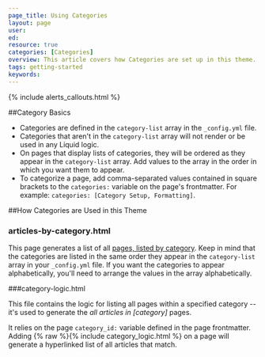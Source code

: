 ```yaml
---
page_title: Using Categories
layout: page
user:
ed:
resource: true
categories: [Categories]
overview: This article covers how Categories are set up in this theme.
tags: getting-started
keywords:
---
```

{% include alerts_callouts.html %}

##Category Basics

- Categories are defined in the ```category-list``` array in the ```_config.yml``` file.
- Categories that aren't in the ```category-list``` array will not render or be used in any Liquid logic.
- On pages that display lists of categories, they will be ordered as they appear in the ```category-list``` array. Add values to the array in the order in which you want them to appear.
- To categorize a page, add comma-separated values contained in square brackets to the ```categories:``` variable on the page's frontmatter. For example: ```categories: [Category Setup, Formatting]```.

##How Categories are Used in this Theme

### articles-by-category.html

This page generates a list of all [pages, listed by category](/articles-by-category.html). Keep in mind that the categories are listed in the same order they appear in the ```category-list``` array in your ```_config.yml``` file. If you want the categories to appear alphabetically, you'll need to arrange the values in the array alphabetically.

###category-logic.html

This file contains the logic for listing all pages within a specified category -- it's used to generate the _all articles in [category]_ pages.

 It relies on the page ```category_id:``` variable defined in the page frontmatter. Adding {% raw %}{% include category_logic.html %} on a page will generate a hyperlinked list of all articles that match.
